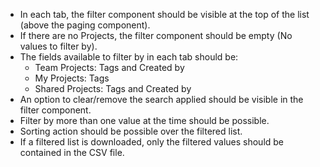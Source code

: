* In each tab, the filter component should be visible at the top of the list (above the paging component).
* If there are no Projects, the filter component should be empty (No values to filter by).
* The fields available to filter by in each tab should be:
    * Team Projects: Tags and Created by
    * My Projects: Tags
    * Shared Projects: Tags and Created by
* An option to clear/remove the search applied should be visible in the filter component.
* Filter by more than one value at the time should be possible.
* Sorting action should be possible over the filtered list.
* If a filtered list is downloaded, only the filtered values should be contained in the CSV file.